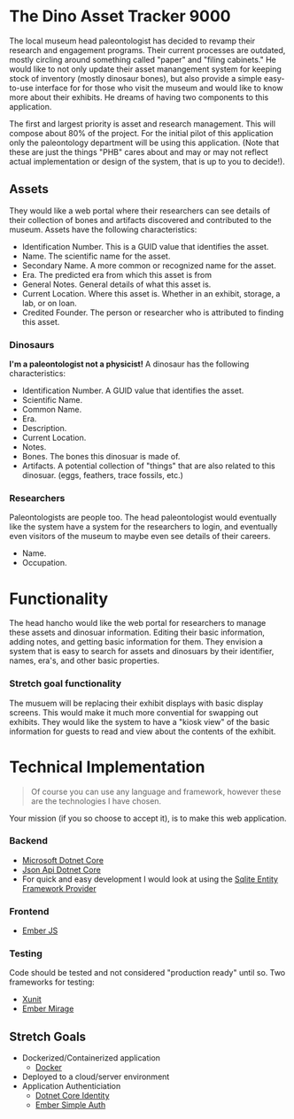 # The Dino Asset Tracker 9000

The local museum head paleontologist has decided to revamp their research and engagement programs. Their current processes are outdated, mostly circling around something called "paper" and "filing cabinets." He would like to not only update their asset manangement system for keeping stock of inventory (mostly dinosaur bones), but also provide a simple easy-to-use interface for for those who visit the museum and would like to know more about their exhibits. He dreams of having two components to this application.

The first and largest priority is asset and research management. This will compose about 80% of the project. For the initial pilot of this application only the paleontology department will be using this application. (Note that these are just the things "PHB" cares about and may or may not reflect actual implementation or design of the system, that is up to you to decide!).

## Assets

They would like a web portal where their researchers can see details of their collection of bones and artifacts discovered and contributed to the museum. Assets have the following characteristics:
- Identification Number. This is a GUID value that identifies the asset.
- Name. The scientific name for the asset.
- Secondary Name. A more common or recognized name for the asset.
- Era. The predicted era from which this asset is from
- General Notes. General details of what this asset is.
- Current Location. Where this asset is. Whether in an exhibit, storage, a lab, or on loan.
- Credited Founder. The person or researcher who is attributed to finding this asset.

### Dinosaurs

__I'm a paleontologist not a physicist!__ A dinosaur has the following characteristics:
- Identification Number. A GUID value that identifies the asset.
- Scientific Name.
- Common Name.
- Era.
- Description.
- Current Location.
- Notes.
- Bones. The bones this dinosuar is made of.
- Artifacts. A potential collection of "things" that are also related to this dinosuar. (eggs, feathers, trace fossils, etc.)

### Researchers

Paleontologists are people too. The head paleontologist would eventually like the system have a system for the researchers to login, and eventually even visitors of the museum to maybe even see details of their careers.
- Name.
- Occupation.

# Functionality

The head hancho would like the web portal for researchers to manage these assets and dinosuar information. Editing their basic information, adding notes, and getting basic information for them. They envision a system that is easy to search for assets and dinosuars by their identifier, names, era's, and other basic properties.

### Stretch goal functionality

The musuem will be replacing their exhibit displays with basic display screens. This would make it much more convential for swapping out exhibits. They would like the system to have a "kiosk view" of the basic information for guests to read and view about the contents of the exhibit.

# Technical Implementation

> Of course you can use any language and framework, however these are the technologies I have chosen.

Your mission (if you so choose to accept it), is to make this web application.

### Backend

- [Microsoft Dotnet Core](https://docs.microsoft.com/en-us/aspnet/core/?view=aspnetcore-2.2)
- [Json Api Dotnet Core](https://github.com/json-api-dotnet/JsonApiDotNetCore)
- For quick and easy development I would look at using the [Sqlite Entity Framework Provider](https://docs.microsoft.com/en-us/ef/core/get-started/netcore/new-db-sqlite)

### Frontend

- [Ember JS](https://emberjs.com/)

### Testing

Code should be tested and not considered "production ready" until so. Two frameworks for testing:
- [Xunit](https://xunit.github.io/)
- [Ember Mirage](https://www.ember-cli-mirage.com/)

## Stretch Goals
- Dockerized/Containerized application
  - [Docker](https://www.docker.com/)
- Deployed to a cloud/server environment
- Application Authenticiation
  - [Dotnet Core Identity](https://docs.microsoft.com/en-us/aspnet/core/security/authentication/identity?view=aspnetcore-2.2&tabs=visual-studio)
  - [Ember Simple Auth](http://ember-simple-auth.com/)
